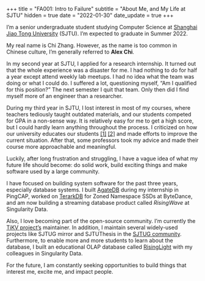 +++
title = "FA001: Intro to Failure"
subtitle = "About Me, and My Life at SJTU"
hidden = true
date = "2022-01-30"
date_update = true
+++

I’m a senior undergraduate student studying Computer Science at [Shanghai Jiao Tong University][sjtu] (SJTU). I’m expected to graduate in Summer 2022.

[sjtu]: http://en.sjtu.edu.cn/

My real name is Chi Zhang. However, as the name is too common in Chinese culture, I’m generally referred to **Alex Chi**.

In my second year at SJTU, I applied for a research internship. It turned out that the whole experience was a disaster for me. I had nothing to do for half a year except attend weekly lab meetups. I had no idea what the team was doing or what I could do. I suffered a lot, questioning myself, “Am I qualified for this position?” The next semester I quit that team. Only then did I find myself more of an engineer than a researcher.

During my third year in SJTU, I lost interest in most of my courses, where teachers tediously taught outdated materials, and our students competed for GPA in a non-sense way. It is relatively easy for me to get a high score, but I could hardly learn anything throughout the process. I criticized on how our university educates our students [[1]](https://zhuanlan.zhihu.com/p/345269981) [[2]](https://survivesjtu.gitbook.io/survivesjtumanual/fu-lu/ben-ke-sheng-zhuan-ye-jie-shao-todo/cs-zi-jiu-zhi-bei) and made efforts to improve the current situation. After that, some professors took my advice and made their course more approachable and meaningful.

Luckily, after long frustration and struggling, I have a vague idea of what my future life should become: do solid work, build exciting things and make software used by a large community.

I have focused on building system software for the past three years, especially database systems. I built [AgateDB][agatedb] during my internship in PingCAP, worked on [TerarkDB][terarkdb] for Zoned Namespace SSDs at ByteDance, and am now building a streaming database product called *RisingWave* at Singularity Data.

[agatedb]: https://github.com/tikv/agatedb
[terarkdb]: https://github.com/bytedance/terarkdb

Also, I love becoming part of the open-source community. I’m currently the [TiKV project’s][tikv] maintainer. In addition, I maintain several widely-used projects like SJTUG mirror and SJTUThesis in the [SJTUG community][sjtug]. Furthermore, to enable more and more students to learn about the database, I built an educational OLAP database called [RisingLight][risinglight] with my colleagues in Singularity Data.

[tikv]: https://tikv.org
[sjtug]: https://github.com/sjtug
[risinglight]: https://github.com/risinglightdb/risinglight

For the future, I am constantly seeking opportunities to build things that interest me, excite me, and impact people.
